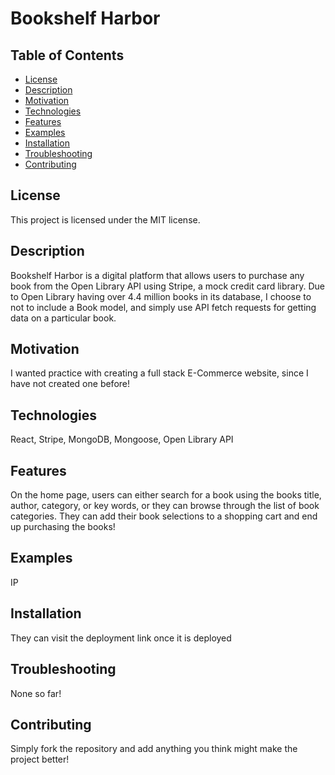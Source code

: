 # Bookshelf Harbor

## Table of Contents
- [License](#license)
- [Description](#description)
- [Motivation](#motivation)
- [Technologies](#technologies)
- [Features](#features)
- [Examples](#examples)
- [Installation](#installation)
- [Troubleshooting](#troubleshooting)
- [Contributing](#contributing)

## License
This project is licensed under the MIT license.

## Description
Bookshelf Harbor is a digital platform that allows users to purchase any book from the Open Library API using Stripe, a mock credit card library. Due to Open Library having over 4.4 million books in its database, I choose to not to include a Book model, and simply use API fetch requests for getting data on a particular book. 

## Motivation
I wanted practice with creating a full stack E-Commerce website, since I have not created one before!

## Technologies
React, Stripe, MongoDB, Mongoose, Open Library API

## Features
On the home page, users can either search for a book using the books title, author, category, or key words, or they can browse through the list of book categories. They can add their book selections to a shopping cart and end up purchasing the books! 

## Examples
IP

## Installation
They can visit the deployment link once it is deployed

## Troubleshooting
None so far!

## Contributing
Simply fork the repository and add anything you think might make the project better!
